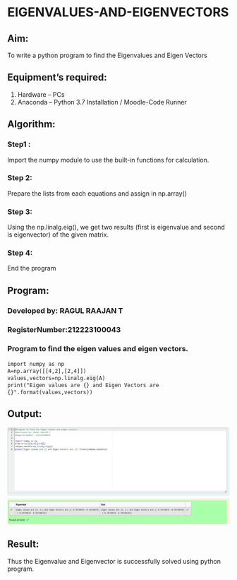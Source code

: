 # EIGENVALUES-AND-EIGENVECTORS
## Aim:
To write a python program to find the Eigenvalues and Eigen Vectors
## Equipment’s required:
1. 	Hardware – PCs
2. 	Anaconda – Python 3.7 Installation / Moodle-Code Runner
## Algorithm:
### Step1 :
Import the numpy module to use the built-in functions for calculation.
### Step 2:
Prepare the lists from each equations and assign in np.array()
### Step 3: 
Using the np.linalg.eig(), we get two results (first is eigenvalue and second is eigenvector) of the given matrix.
### Step 4:
End the program

## Program:
### Developed by: RAGUL RAAJAN T
### RegisterNumber:212223100043
### Program to find the eigen values and eigen vectors.
```
import numpy as np
A=np.array([[4,2],[2,4]])
values,vectors=np.linalg.eig(A)
print("Eigen values are {} and Eigen Vectors are {}".format(values,vectors))
```

## Output:

![alt text](image.png)
## Result:
Thus the Eigenvalue and Eigenvector is successfully solved using python program.
